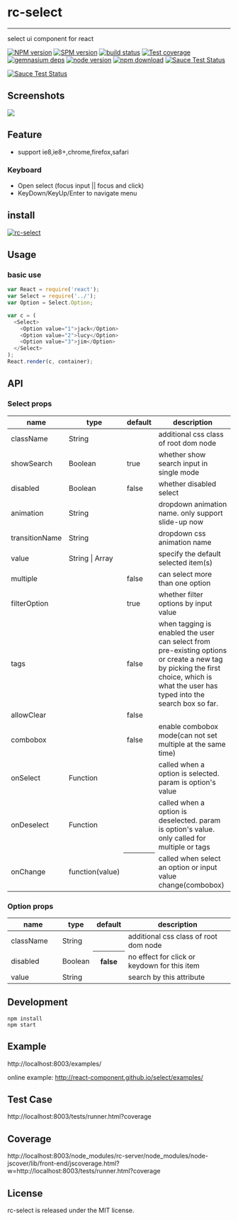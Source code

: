 # rc-select
---

select ui component for react

[![NPM version][npm-image]][npm-url]
[![SPM version](http://spmjs.io/badge/rc-select)](http://spmjs.io/package/rc-select)
[![build status][travis-image]][travis-url]
[![Test coverage][coveralls-image]][coveralls-url]
[![gemnasium deps][gemnasium-image]][gemnasium-url]
[![node version][node-image]][node-url]
[![npm download][download-image]][download-url]
[![Sauce Test Status](https://saucelabs.com/buildstatus/rc_select)](https://saucelabs.com/u/rc_select)

[![Sauce Test Status](https://saucelabs.com/browser-matrix/rc_select.svg)](https://saucelabs.com/u/rc_select)

[npm-image]: http://img.shields.io/npm/v/rc-select.svg?style=flat-square
[npm-url]: http://npmjs.org/package/rc-select
[travis-image]: https://img.shields.io/travis/react-component/select.svg?style=flat-square
[travis-url]: https://travis-ci.org/react-component/select
[coveralls-image]: https://img.shields.io/coveralls/react-component/select.svg?style=flat-square
[coveralls-url]: https://coveralls.io/r/react-component/select?branch=master
[gemnasium-image]: http://img.shields.io/gemnasium/react-component/select.svg?style=flat-square
[gemnasium-url]: https://gemnasium.com/react-component/select
[node-image]: https://img.shields.io/badge/node.js-%3E=_0.10-green.svg?style=flat-square
[node-url]: http://nodejs.org/download/
[download-image]: https://img.shields.io/npm/dm/rc-select.svg?style=flat-square
[download-url]: https://npmjs.org/package/rc-select

## Screenshots

<img src="https://tfsimg.alipay.com/images/T1CUBeXa0kXXXXXXXX.png" />

## Feature

* support ie8,ie8+,chrome,firefox,safari

### Keyboard

* Open select (focus input || focus and click)
* KeyDown/KeyUp/Enter to navigate menu

## install

[![rc-select](https://nodei.co/npm/rc-select.png)](https://npmjs.org/package/rc-select)

## Usage

### basic use
```js
var React = require('react'); 
var Select = require('../');
var Option = Select.Option;

var c = (
  <Select>
    <Option value="1">jack</Option>
    <Option value="2">lucy</Option>
    <Option value="3">jim</Option>
  </Select>
);
React.render(c, container);
```


## API

### Select props

<table class="table table-bordered table-striped">
    <thead>
    <tr>
        <th style="width: 100px;">name</th>
        <th style="width: 50px;">type</th>
        <th style="width: 50px;">default</th>
        <th>description</th>
    </tr>
    </thead>
    <tbody>
        <tr>
          <td>className</td>
          <td>String</td>
          <td></td>
          <td>additional css class of root dom node</td>
        </tr>
        <tr>
          <td>showSearch</td>
          <td>Boolean</td>
          <td>true</td>
          <td>whether show search input in single mode</td>
        </tr>
        <tr>
          <td>disabled</td>
          <td>Boolean</td>
          <td>false</td>
          <td>whether disabled select</td>
        </tr>
        <tr>
          <td>animation</td>
          <td>String</td>
          <td></td>
          <td>dropdown animation name. only support slide-up now</td>
        </tr>
        <tr>
          <td>transitionName</td>
          <td>String</td>
          <td></td>
          <td>dropdown css animation name</td>
        </tr>
        <tr>
          <td>value</td>
          <td>String | Array<String></td>
          <td></td>
          <td>specify the default selected item(s)</td>
        </tr> 
        <tr>
          <td>multiple</td>
          <td></td>
          <td>false</td>
          <td>can select more than one option </td>
        </tr>
        <tr>
          <td>filterOption</td>
          <td></td>
          <td>true</td>
          <td>whether filter options by input value</td>
        </tr>
        <tr>
          <td>tags</td>
          <td></td>
          <td>false</td>
          <td>when tagging is enabled the user can select from pre-existing options or create a new tag by picking the first choice, which is what the user has typed into the search box so far.</td>
        </tr>
        <tr>
          <td>allowClear</td>
          <td></td>
          <td>false</td>
          <td></td>
        </tr>
        <tr>
          <td>combobox</td>
          <td></td>
          <td>false</td>
          <td>enable combobox mode(can not set multiple at the same time)</td>
        </tr>
        <tr>
          <td>onSelect</td>
          <td>Function</td>
          <td></td>
          <td>called when a option is selected. param is option's value</td>
        </tr>
        <tr>
          <td>onDeselect</td>
          <td>Function</td>
          <td></td>
          <td>called when a option is deselected. param is option's value. only called for multiple or tags</td>
        </tr>
        <tr>
            <td>onChange</td>
            <td>function(value)</td>
            <th></th>
            <td>called when select an option or input value change(combobox)</td>
        </tr>
    </tbody>
</table>

### Option props

<table class="table table-bordered table-striped">
    <thead>
    <tr>
        <th style="width: 100px;">name</th>
        <th style="width: 50px;">type</th>
        <th style="width: 50px;">default</th>
        <th>description</th>
    </tr>
    </thead>
    <tbody>
        <tr>
          <td>className</td>
          <td>String</td>
          <td></td>
          <td>additional css class of root dom node</td>
        </tr>
        <tr>
            <td>disabled</td>
            <td>Boolean</td>
            <th>false</th>
            <td>no effect for click or keydown for this item</td>
        </tr>        
        <tr>
          <td>value</td>
          <td>String</td>
          <td></td>
          <td>search by this attribute</td>
        </tr>
    </tbody>
</table>

## Development

```
npm install
npm start
```

## Example

http://localhost:8003/examples/

online example: http://react-component.github.io/select/examples/

## Test Case

http://localhost:8003/tests/runner.html?coverage

## Coverage

http://localhost:8003/node_modules/rc-server/node_modules/node-jscover/lib/front-end/jscoverage.html?w=http://localhost:8003/tests/runner.html?coverage

## License

rc-select is released under the MIT license.
